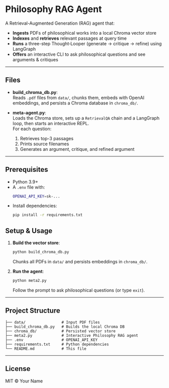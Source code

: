 # Philosophy RAG Agent

A Retrieval-Augmented Generation (RAG) agent that:

- **Ingests** PDFs of philosophical works into a local Chroma vector store
- **Indexes** and **retrieves** relevant passages at query time
- **Runs** a three-step Thought‑Looper (generate → critique → refine) using LangGraph
- **Offers** an interactive CLI to ask philosophical questions and see arguments & critiques

---

## Files

- **build\_chroma\_db.py**:\
  Reads `.pdf` files from `data/`, chunks them, embeds with OpenAI embeddings, and persists a Chroma database in `chroma_db/`.

- **meta-agent.py**:\
  Loads the Chroma store, sets up a `RetrievalQA` chain and a LangGraph loop, then starts an interactive REPL.\
  For each question:

  1. Retrieves top-3 passages
  2. Prints source filenames
  3. Generates an argument, critique, and refined argument

---

## Prerequisites

- Python 3.9+
- A `.env` file with:
  ```bash
  OPENAI_API_KEY=sk-...
  ```
- Install dependencies:
  ```bash
  pip install -r requirements.txt
  ```

## Setup & Usage

1. **Build the vector store**:

   ```bash
   python build_chroma_db.py
   ```

   Chunks all PDFs in `data/` and persists embeddings in `chroma_db/`.

2. **Run the agent**:

   ```bash
   python meta2.py
   ```

   Follow the prompt to ask philosophical questions (or type `exit`).

---

## Project Structure

```plaintext
├── data/                # Input PDF files
├── build_chroma_db.py   # Builds the local Chroma DB
├── chroma_db/           # Persisted vector store
├── meta2.py             # Interactive Philosophy RAG agent
├── .env                 # OPENAI_API_KEY
├── requirements.txt     # Python dependencies
└── README.md            # This file
```

---

## License

MIT © Your Name

